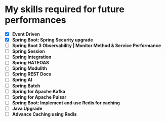 # My skills required for future performances

- [x] **Event Driven**
- [x] **Spring Boot: Spring Security upgrade**
- [ ] **Spring Boot 3 Observability | Monitor Method & Service Performance**
- [ ] **Spring Session**
- [ ] **Spring Integration**
- [ ] **Spring HATEOAS**
- [ ] **Spring Modulith**
- [ ] **Spring REST Docs**
- [ ] **Spring AI**
- [ ] **Spring Batch**
- [ ] **Spring for Apache Kafka**
- [ ] **Spring for Apache Pulsar**
- [ ] **Spring Boot: Implement and use Redis for caching**
- [ ] **Java Upgrade**
- [ ] **Advance Caching using Redis**

